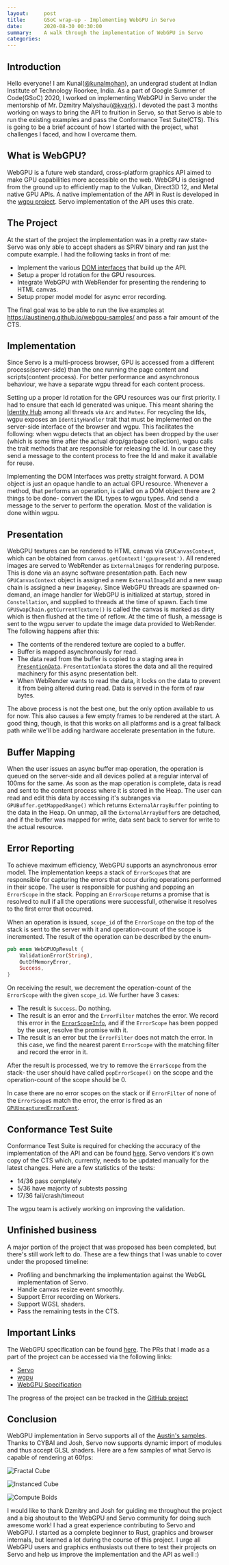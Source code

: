 ```yaml
---
layout:     post
title:      GSoC wrap-up - Implementing WebGPU in Servo
date:       2020-08-30 00:30:00
summary:    A walk through the implementation of WebGPU in Servo
categories:
---
```


## Introduction
Hello everyone! I am Kunal([@kunalmohan](https://github.com/kunalmohan)), an undergrad student at Indian Institute of Technology Roorkee, India. As a part of Google Summer of Code(GSoC) 2020, I worked on implementing WebGPU in Servo under the mentorship of Mr. Dzmitry Malyshau([@kvark](https://github.com/kvark)). I devoted the past 3 months working on ways to bring the API to fruition in Servo, so that Servo is able to run the existing examples and pass the Conformance Test Suite(CTS). This is going to be a brief account of how I started with the project, what challenges I faced, and how I overcame them.

## What is WebGPU?
WebGPU is a future web standard, cross-platform graphics API aimed to make GPU capabilities more accessible on the web. WebGPU is designed from the ground up to efficiently map to the Vulkan, Direct3D 12, and Metal native GPU APIs. A native implementation of the API in Rust is developed in the [wgpu project](https://github.com/gfx-rs/wgpu). Servo implementation of the API uses this crate.

## The Project
At the start of the project the implementation was in a pretty raw state- Servo was only able to accept shaders as SPIRV binary and ran just the compute example. I had the following tasks in front of me:
- Implement the various [DOM interfaces](https://gpuweb.github.io/gpuweb/#idl-index) that build up the API.
- Setup a proper Id rotation for the GPU resources.
- Integrate WebGPU with WebRender for presenting the rendering to HTML canvas.
- Setup proper model model for async error recording.

The final goal was to be able to run the live examples at https://austineng.github.io/webgpu-samples/ and pass a fair amount of the CTS.

## Implementation
Since Servo is a multi-process browser, GPU is accessed from a different process(server-side) than the one running the page content and scripts(content process). For better performance and asynchronous behaviour, we have a separate wgpu thread for each content process.

Setting up a proper Id rotation for the GPU resources was our first priority. I had to ensure that each Id generated was unique. This meant sharing the [Identity Hub](https://github.com/servo/servo/blob/a5a21a59addae0df6d9e050f17d44399db04fec3/components/script/dom/identityhub.rs#L56-L67) among all threads via `Arc` and `Mutex`. For recycling the Ids, wgpu exposes an `IdentityHandler` trait that must be implemented on the server-side interface of the browser and wgpu. This facilitates the following: when wgpu detects that an object has been dropped by the user (which is some time after the actual drop/garbage collection), wgpu calls the trait methods that are responsible for releasing the Id. In our case they send a message to the content process to free the Id and make it available for reuse.

Implementing the DOM Interfaces was pretty straight forward. A DOM object is just an opaque handle to an actual GPU resource. Whenever a method, that performs an operation, is called on a DOM object there are 2 things to be done- convert the IDL types to wgpu types. And send a message to the server to perform the operation. Most of the validation is done within wgpu.

## Presentation
WebGPU textures can be rendered to HTML canvas via `GPUCanvasContext`, which can be obtained from `canvas.getContext('gpupresent')`. All rendered images are served to WebRender as `ExternalImages` for rendering purpose. This is done via an async software presentation path. Each new `GPUCanvasContext` object is assigned a new `ExternalImageId` and a new swap chain is assigned a new `ImageKey`. Since WebGPU threads are spawned on-demand, an image handler for WebGPU is initialized at startup, stored in `Constellation`, and supplied to threads at the time of spawn. Each time `GPUSwapChain.getCurrentTexture()` is called the canvas is marked as dirty which is then flushed at the time of reflow. At the time of flush, a message is sent to the wgpu server to update the image data provided to WebRender. The following happens after this:
- The contents of the rendered texture are copied to a buffer.
- Buffer is mapped asynchronously for read.
- The data read from the buffer is copied to a staging area in [`PresentionData`](https://github.com/servo/servo/blob/669b16f2c054bd038b7a3c69985076607e140b7f/components/webgpu/lib.rs#L1353-L1365). `PresentationData` stores the data and all the required machinery for this async presentation belt.
- When WebRender wants to read the data, it locks on the data to prevent it from being altered during read. Data is served in the form of raw bytes.

The above process is not the best one, but the only option available to us for now. This also causes a few empty frames to be rendered at the start.
A good thing, though, is that this works on all platforms and is a great fallback path while we'll be adding hardware accelerate presentation in the future.

## Buffer Mapping
When the user issues an async buffer map operation, the operation is queued on the server-side and all devices polled at a regular interval of 100ms for the same. As soon as the map operation is complete, data is read and sent to the content process where it is stored in the Heap. The user can read and edit this data by accessing it's subranges via `GPUBuffer.getMappedRange()` which returns `ExternalArrayBuffer` pointing to the data in the Heap. On unmap, all the `ExternalArrayBuffer`s are detached, and if the buffer was mapped for write, data sent back to server for write to the actual resource.

## Error Reporting
To achieve maximum efficiency, WebGPU supports an asynchronous error model. The implementation keeps a stack of `ErrorScope`s that are responsible for capturing the errors that occur during operations performed in their scope. The user is responsible for pushing and popping an `ErrorScope` in the stack. Popping an `ErrorScope` returns a promise that is resolved to null if all the operations were successfull, otherwise it resolves to the first error that occurred.

When an operation is issued, `scope_id` of the `ErrorScope` on the top of the stack is sent to the server with it and operation-count of the scope is incremented. The result of the operation can be described by the enum-

```rust
pub enum WebGPUOpResult {
    ValidationError(String),
    OutOfMemoryError,
    Success,
}
```

On receiving the result, we decrement the operation-count of the `ErrorScope` with the given `scope_id`. We further have 3 cases:
- The result is `Success`. Do nothing.
- The result is an error and the `ErrorFilter` matches the error. We record this error in the [`ErrorScopeInfo`](https://github.com/servo/servo/blob/669b16f2c054bd038b7a3c69985076607e140b7f/components/script/dom/gpudevice.rs#L85-L91), and if the `ErrorScope` has been popped by the user, resolve the promise with it.
- The result is an error but the `ErrorFilter` does not match the error. In this case, we find the nearest parent `ErrorScope` with the matching filter and record the error in it.

After the result is processed, we try to remove the `ErrorScope` from the stack- the user should have called `popErrorScope()` on the scope and the operation-count of the scope should be 0.

In case there are no error scopes on the stack or if `ErrorFilter` of none of the `ErrorScope`s match the error, the error is fired as an [`GPUUncapturedErrorEvent`](https://gpuweb.github.io/gpuweb/#gpuuncapturederrorevent).

## Conformance Test Suite
Conformance Test Suite is required for checking the accuracy of the implementation of the API and can be found [here](https://github.com/gpuweb/cts). Servo vendors it's own copy of the CTS which, currently, needs to be updated manually for the latest changes. Here are a few statistics of the tests:
- 14/36 pass completely
- 5/36 have majority of subtests passing
- 17/36 fail/crash/timeout

The wgpu team is actively working on improving the validation.

## Unfinished business
A major portion of the project that was proposed has been completed, but there's still work left to do. These are a few things that I was unable to cover under the proposed timeline:
- Profiling and benchmarking the implementation against the WebGL implementation of Servo.
- Handle canvas resize event smoothly.
- Support Error recording on Workers.
- Support WGSL shaders.
- Pass the remaining tests in the CTS.

## Important Links
The WebGPU specification can be found [here](https://gpuweb.github.io/gpuweb/).
The PRs that I made as a part of the project can be accessed via the following links:
- [Servo](https://github.com/servo/servo/pulls?q=is%3Apr+author%3Akunalmohan+created%3A%3E2020-05-05+merged%3A%3C2020-08-31+)
- [wgpu](https://github.com/gfx-rs/wgpu/pulls?q=is%3Apr+author%3Akunalmohan+created%3A%3E2020-05-05+merged%3A%3C2020-08-31+)
- [WebGPU Specification](https://github.com/gpuweb/gpuweb/pulls?q=is%3Apr+author%3Akunalmohan+created%3A%3E2020-05-05+merged%3A%3C2020-08-31+)

The progress of the project can be tracked in the [GitHub project](https://github.com/servo/servo/projects/24)

## Conclusion
WebGPU implementation in Servo supports all of the [Austin's samples](https://austineng.github.io/webgpu-samples/). Thanks to CYBAI and Josh, Servo now supports dynamic import of modules and thus accept GLSL shaders. Here are a few samples of what Servo is capable of rendering at 60fps:

![Fractal Cube](/images/webgpu-fractal-cube.gif)

![Instanced Cube](/images/webgpu-instanced-cube.gif)

![Compute Boids](/images/webgpu-compute-boids.gif)

I would like to thank Dzmitry and Josh for guiding me throughout the project and a big shoutout to the WebGPU and Servo community for doing such awesome work! I had a great experience contributing to Servo and WebGPU. I started as a complete beginner to Rust, graphics and browser internals, but learned a lot during the course of this project. I urge all WebGPU users and graphics enthusiasts out there to test their projects on Servo and help us improve the implementation and the API as well :)
